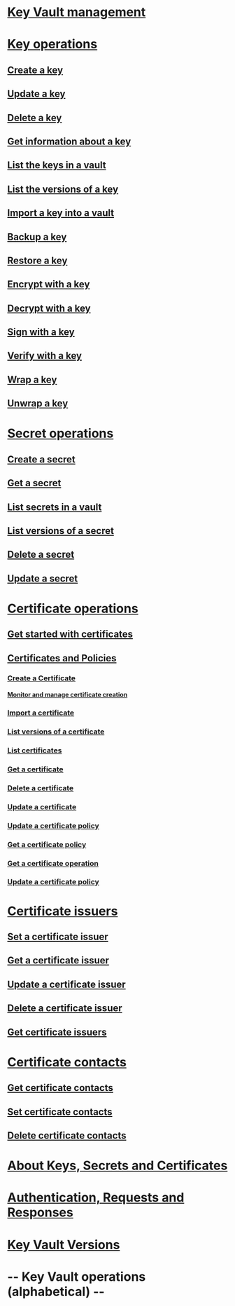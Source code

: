 # [Key Vault management](../../api-ref/keyvault/Vaults.json)
# [Key operations](key-operations.md)
## [Create a key](../../api-ref/CreateKey.json)
## [Update a key](../../api-ref/UpdateKey.json)
## [Delete a key](../../api-ref/DeleteKey.json)
## [Get information about a key](../../api-ref/GetKey.json)
## [List the keys in a vault](../../api-ref/GetKeys.json)
## [List the versions of a key](../../api-ref/GetKeyVersions.json)
## [Import a key into a vault](../../api-ref/ImportKey.json)
## [Backup a key](../../api-ref/BackupKey.json)
## [Restore a key](../../api-ref/RestoreKey.json)
## [Encrypt with a key](../../api-ref/encrypt.json)
## [Decrypt with a key](../../api-ref/decrypt.json)
## [Sign with a key](../../api-ref/sign.json)
## [Verify with a key](../../api-ref/verify.json)
## [Wrap a key](../../api-ref/wrapKey.json)
## [Unwrap a key](../../api-ref/unwrapKey.json)
# [Secret operations](secret-operations.md)
## [Create a secret](../../api-ref/CreateSecret.json)
## [Get a secret](../../api-ref/GetSecret.json)
## [List secrets in a vault](../../api-ref/GetSecrets.json)
## [List versions of a secret](../../api-ref/GetSecretVersion.json)
## [Delete a secret](../../api-ref/DeleteSecret.json)
## [Update a secret](../../api-ref/UpdateSecret.json)
# [Certificate operations](certificate-operations.md)
## [Get started with certificates](certificate-scenarios.md)
## [Certificates and Policies](certificates-and-policies.md)
### [Create a Certificate](create-a-certificate.md)
#### [Monitor and manage certificate creation](create-certificate-scenarios.md)
### [Import a certificate](../../api-ref/ImportCertifcate.md)
### [List versions of a certificate](../../api-ref/GetCertificateVersions.json)
### [List certificates](../../api-ref/GetCertificates.json)
### [Get a certificate](../../api-ref/GetCertificate.json)
### [Delete a certificate](../../api-ref/DeleteCertificate.json)
### [Update a certificate](../../api-ref/UpdateCertificate.json)
### [Update a certificate policy](../../api-ref/UpdateCertificatePolicy.json)
### [Get a certificate policy](../../api-ref/GetCertificatePolicy.json)
### [Get a certificate operation](../../api-ref/GetCertificateOperation.json)
### [Update a certificate policy](../../api-ref/UpdateCertificatePolicy.json)
# [Certificate issuers](certificate-issuers.md)
## [Set a certificate issuer](../../api-ref/SetCertificateIssuer.json)
## [Get a certificate issuer](../../api-ref/GetCertificateIssuer.json)
## [Update a certificate issuer](../../api-ref/UpdateCertificateIssuer.json)
## [Delete a certificate issuer](../../api-ref/DeleteCertificateIssuer.json)
## [Get certificate issuers](../../api-ref/GetCertificateIssuers.json)
# [Certificate contacts](certificate-contacts.md)
## [Get certificate contacts](../../api-ref/GetCertificateContacts.json)
## [Set certificate contacts](../../api-ref/SetCertificateContacts.json)
## [Delete certificate contacts](../../api-ref/DeleteCertificateContacts.json)
# [About Keys, Secrets and Certificates](about-keys--secrets-and-certificates.md)
# [Authentication, Requests and Responses](authentication--requests-and-responses.md)
# [Key Vault Versions](key-vault-versions.md)
# -- Key Vault operations (alphabetical) --
